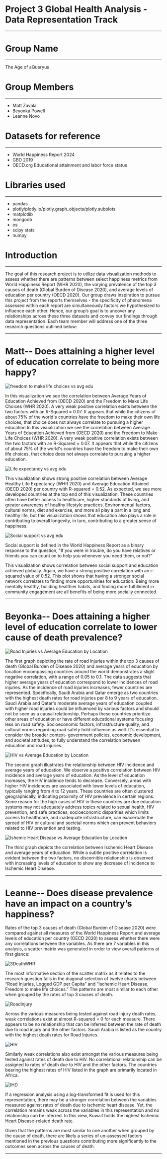 # Project 3 Global Health Analysis - Data Representation Track
________________________________________________________________
# Group Name
________________________________________________________________
The Age of aQueryus

# Group Members
________________________________________________________________
* Matt Zavala
* Beyonka Powell
* Leanne Novo

# Datasets for reference
___________________________________________________________________
* World Happiness Report 2024
* GBD 2019
* OECD.org Educational attainment and labor force status

# Libraries used
___________________________________________________________________
* pandas
* plotly/plotly.io/plotly.graph_objects/plotly.subplots
* matplotlib
* mongodb
* os
* scipy stats
* numpy
  
# Introduction
_____________________________________________________________________
The goal of this research project is to utilize data visualization methods to assess whether there are patterns between select happiness metrics from World Happiness Report (WHR 2020), the varying prevalence of the top 3 causes of death (Global Burden of Disease 2020), and average levels of education per country (OECD 2020). Our group draws inspiration to pursue this project from the reports themselves - the specificity of phenomena assessed within each report are simultaneously factors we hypothesized to influence each other. Hence, our group’s goal is to uncover any relationships across these three datasets and convey our findings through data representation. Each team member will address one of the three research questions outlined below:
___________________________________________________________________________
# Matt-- Does attaining a higher level of education correlate to being more happy?

![freedom to make life choices vs  avg edu](https://github.com/Beyonka86/Project-3/assets/111611012/26aacf4c-04ee-43b4-97b9-12748b270190)

In this visualization we see the correlation between Average Years of Education Achieved from (OECD 2020) and the Freedom to Make Life Choices (WHR 2020). A very weak positive correlation exists between the two factors with an R-Squared = 0.07. It appears that while the citizens of about 75% of the world's countries have the freedom to make their own life choices, that choice does not always correlate to pursuing a higher education.In this visualization we see the correlation between Average Years of Education Achieved from (OECD 2020) and the Freedom to Make Life Choices (WHR 2020). A very weak positive correlation exists between the two factors with an R-Squared = 0.07. It appears that while the citizens of about 75% of the world's countries have the freedom to make their own life choices, that choice does not always correlate to pursuing a higher education.

![Life expectancy vs  avg edu](https://github.com/Beyonka86/Project-3/assets/111611012/14f31c6e-8d70-4b55-9d8a-0280288cea1b)


This visualization shows strong positive correlation between Average Healthy Life Expectancy (WHR 2020) and Average Education Attained (OECD 2020) per country with R-squared = 0.52. As expected, we see more developed countries at the top end of this visualization. These countries often have better access to healthcare, higher standards of living, and greater awareness of healthy lifestyle practices. Environmental factors, cultural norms, diet and exercise, and more all play a part in a long and healthy life, but this visualization shows that education also plays a role in contributing to overall longevity, in turn, contributing to a greater sense of happiness.


![Social support vs  avg edu](https://github.com/Beyonka86/Project-3/assets/111611012/201eb16a-1eb9-4f90-a39a-61bfad6c0efa)

Social support is defined in the World Happiness Report as a binary response to the question, "If you were in trouble, do you have relatives or friends you can count on to help you whenever you need them, or not?"

This visualization shows correlation between social support and education achieved globally. Again, we have a strong positive correlation with an r-squared value of 0.52. This plot shows that having a stronger social network correlates to finding more opportunities for education. Being more mentally healthy, building healthier habits, and finding more fulfillment in community engagement are all benefits of being more socially connected.


___________________________________________________________________________
# Beyonka-- Does attaining a higher level of education correlate to lower cause of death prevalence?

![Road Injuries vs  Average Education by Location](https://github.com/Beyonka86/Project-3/assets/111611012/9305fbed-3091-4781-8beb-a0f147be2752)

The first graph depicting the rate of road injuries within the top 3 causes of death (Global Burden of Disease 2020) and average years of education by location encompassing countries around the world demonstrates a slight negative correlation, with a range of 0.05 to 0.1. The data suggests that higher average years of education correspond to lower incidences of road injuries. As the incidence of road injuries increases, fewer countries are represented. Specifically, Saudi Arabia and Qatar emerge as two countries with the highest death rates for road injuries per 8 to 9 years of education. Saudi Arabia and Qatar's moderate average years of education coupled with higher road injuries could be influenced by various factors and should not be seen as a causal relationship. Perhaps these countries prioritize other areas of education or have different educational systems focusing less on road safety. Socioeconomic factors, infrastructure quality, and cultural norms regarding road safety hold influence as well. It's essential to consider the broader context- government policies, economic development, and societal attitudes, to fully understand the correlation between education and road injuries.

![HIV vs  Average Education by Location](https://github.com/Beyonka86/Project-3/assets/111611012/3f7a36d5-7a65-4cc0-bc27-e08c372a8975)


The second graph illustrates the relationship between HIV incidence and average years of education. We observe a positive correlation between HIV incidence and average years of education. As the level of education increases, the HIV incidence tends to decrease. Conversely, areas with higher HIV incidences are associated with lower levels of education, typically ranging from 4 to 12 years. These countries are often clustered geographically, indicating proximity of HIV prevalence in certain regions. Some reason for the high cases of HIV in these countries are due education systems may not adequately address topics related to sexual health, HIV prevention, and safe practices, socioeconomic disparities which limits access to healthcare, and inadequate infrastructure, can exacerbate the spread of HIV or cultural and societal norms which can prevent behaviors related to HIV prevention and testing.

![Ishemic Heart Disease vs  Average Education by Location](https://github.com/Beyonka86/Project-3/assets/111611012/5bb301aa-5b1a-491f-a1c3-a5a3900549de)

The third graph depicts the correlation between Ischemic Heart Disease and average years of education. While a subtle positive correlation is evident between the two factors, no discernible relationship is observed with increasing levels of education to show any decrease of incidence to Ischemic Heart Disease.

__________________________________________________________________________________________
# Leanne-- Does disease prevalence have an impact on a country’s happiness?

Rates of the top 3 causes of death (Global Burden of Disease 2020) were compared against all measures of the World Happiness Report and average levels of education per country (OECD 2020) to assess whether there were any correlations between the variables. As there are 7 variables in this analysis, a scatter matrix was generated in order to view overall patterns at first glance:

![3DeathWHR](https://github.com/Beyonka86/Project-3/assets/111611012/25130d4a-9665-4cf1-873b-c19be421f924)

The most informative section of the scatter matrix as it relates to the research question falls in the diagonal selection of twelve charts between “Road Injuries, Logged GDP per Capita” and “Ischemic Heart Disease, Freedom to make life choices.” The patterns are most similar to each other when grouped by the rates of top 3 causes of death.

![RoadInjury](https://github.com/Beyonka86/Project-3/assets/111611012/b159225b-d828-4256-bd3c-50f2b2760461)

Across the various measures being tested against road injury death rates, weak correlations exist at almost R-squared = 0 for each measure. There appears to be no relationship that can be inferred between the rate of death due to road injury and the other factors. Saudi Arabia is listed as the country with the highest death rates for Road Injuries.

![HIV](https://github.com/Beyonka86/Project-3/assets/111611012/8385a33e-0824-471d-aef8-1e832758343c)

Similarly weak correlations also exist amongst the various measures being tested against rates of death due to HIV. No correlational relationship can be assigned to rates of death due to HIV and the other factors. The countries bearing the highest rates of HIV listed in the graph are primarily located in Africa.


![IHD](https://github.com/Beyonka86/Project-3/assets/111611012/54763496-e9f8-47e2-ae47-5c008881d62f)

If a regression analysis using a log-transformed fit is used for this representation, there may be a stronger correlation between the variables measured against rates of death due to ischemic heart disease. Yet, the correlation remains weak across the variables in this representation and no relationship can be inferred. In this view, Kuwait holds the highest Ischemic Heart Disease-related death rate.

Given that the patterns are most similar to one another when grouped by the cause of death, there are likely a series of un-assessed factors mentioned in the previous questions contributing more significantly to the outcomes seen across the causes of death.

______________________________________________________________________
